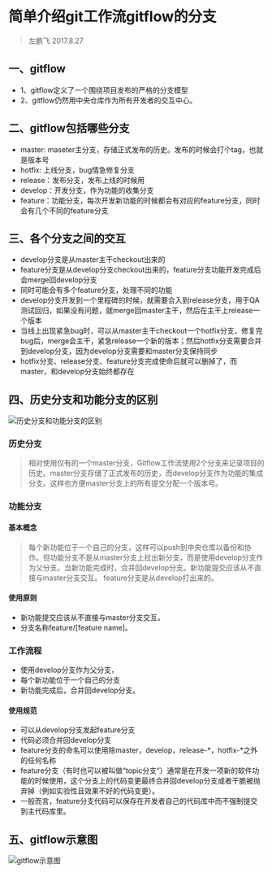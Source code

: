 # 简单介绍git工作流gitflow的分支

> 左鹏飞 2017.8.27

## 一、gitflow
+ 1、gitflow定义了一个围绕项目发布的严格的分支模型
+ 2、gitflow仍然用中央仓库作为所有开发者的交互中心。

## 二、gitflow包括哪些分支

+ master: maseter主分支，存储正式发布的历史。发布的时候会打个tag，也就是版本号
+ hotfix: 上线分支，bug情急修复分支
+ release：发布分支，发布上线的时候用
+ develop：开发分支，作为功能的收集分支
+ feature：功能分支，每次开发新功能的时候都会有对应的feature分支，同时会有几个不同的feature分支

## 三、各个分支之间的交互
+ develop分支是从master主干checkout出来的
+ feature分支是从develop分支checkout出来的，feature分支功能开发完成后会merge回develop分支
+ 同时可能会有多个feature分支，处理不同的功能
+ develop分支开发到一个里程碑的时候，就需要合入到release分支，用于QA测试回归，如果没有问题，就merge回master主干，然后在主干上release一个版本
+ 当线上出现紧急bug时，可以从master主干checkout一个hotfix分支，修复完bug后，merge会主干，紧急release一个新的版本；然后hotfix分支需要合并到develop分支，因为develop分支需要和master分支保持同步
+ hotfix分支、release分支、feature分支完成使命后就可以删掉了，而master，和develop分支始终都存在

## 四、历史分支和功能分支的区别


![历史分支和功能分支的区别]()

### 历史分支
> 相对使用仅有的一个master分支，Gitflow工作流使用2个分支来记录项目的历史。master分支存储了正式发布的历史，而develop分支作为功能的集成分支。这样也方便master分支上的所有提交分配一个版本号。

### 功能分支

#### 基本概念

> 每个新功能位于一个自己的分支，这样可以push到中央仓库以备份和协作。但功能分支不是从master分支上拉出新分支，而是使用develop分支作为父分支。当新功能完成时，合并回develop分支。新功能提交应该从不直接与master分支交互。
feature分支是从develop打出来的。

#### 使用原则

+ 新功能提交应该从不直接与master分支交互。
+ 分支名称feature/[feature name]。

### 工作流程

+ 使用develop分支作为父分支，
+ 每个新功能位于一个自己的分支
+ 新功能完成后，合并回develop分支。

#### 使用规范
+ 可以从develop分支发起feature分支
+ 代码必须合并回develop分支
+ feature分支的命名可以使用除master，develop，release-*，hotfix-*之外的任何名称
+ feature分支（有时也可以被叫做“topic分支”）通常是在开发一项新的软件功能的时候使用，这个分支上的代码变更最终合并回develop分支或者干脆被抛弃掉（例如实验性且效果不好的代码变更）。
+ 一般而言，feature分支代码可以保存在开发者自己的代码库中而不强制提交到主代码库里。


## 五、gitflow示意图

![gitflow示意图](https://github.com/zuopf769/how_to_use_git/blob/master/images/58e8eb560001ecfd12800720.jpg)

